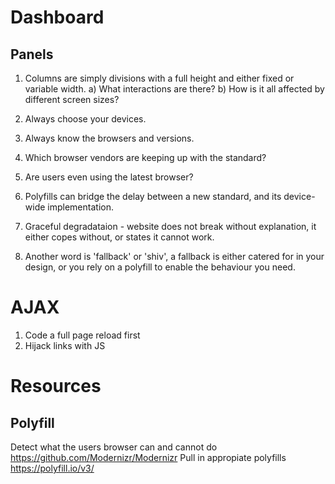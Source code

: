 # Dashboard

## Panels

1. Columns are simply divisions with a full height and either fixed or variable width.
a) What interactions are there?
b) How is it all affected by different screen sizes?

2. Always choose your devices.
3. Always know the browsers and versions.

4. Which browser vendors are keeping up with the standard?
5. Are users even using the latest browser?
6. Polyfills can bridge the delay between a new standard, and its device-wide implementation.

7. Graceful degradataion - website does not break without explanation, it either copes without, or states it cannot work.
8. Another word is 'fallback' or 'shiv', a fallback is either catered for in your design, or you rely on a polyfill to enable the behaviour you need.


# AJAX

1. Code a full page reload first
2. Hijack links with JS

# Resources

## Polyfill

Detect what the users browser can and cannot do
https://github.com/Modernizr/Modernizr
Pull in appropiate polyfills
https://polyfill.io/v3/
